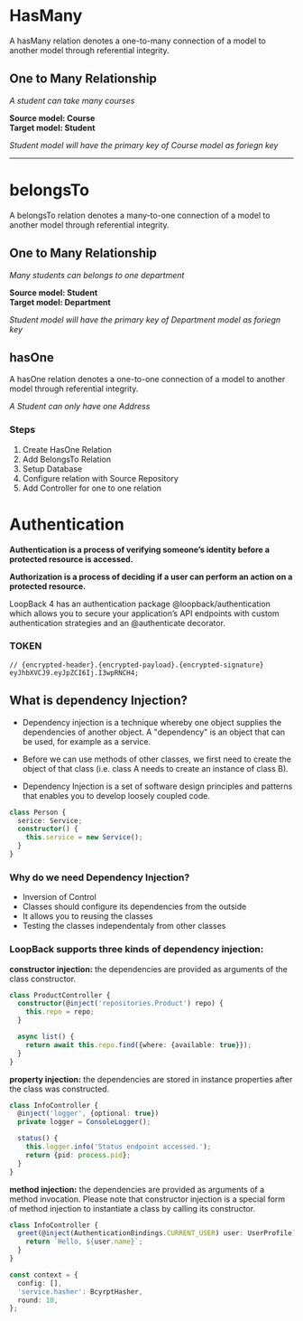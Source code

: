 # HasMany

A hasMany relation denotes a one-to-many connection of a model to another model through referential integrity.

## One to Many Relationship

_A student can take many courses_

**Source model: Course** <br>
**Target model: Student**

_Student model will have the primary key of Course model as foriegn key_

---

# belongsTo

A belongsTo relation denotes a many-to-one connection of a model to another model through referential integrity.

## One to Many Relationship

_Many students can belongs to one department_

**Source model: Student** <br>
**Target model: Department**

_Student model will have the primary key of Department model as foriegn key_

## hasOne

A hasOne relation denotes a one-to-one connection of a model to another model through referential integrity.

_A Student can only have one Address_

### Steps

1. Create HasOne Relation
2. Add BelongsTo Relation
3. Setup Database
4. Configure relation with Source Repository
5. Add Controller for one to one relation

# Authentication

**Authentication is a process of verifying someone’s identity before a protected resource is accessed.**

**Authorization is a process of deciding if a user can perform an action on a protected resource.**

LoopBack 4 has an authentication package @loopback/authentication which allows you to secure your application’s API endpoints with custom authentication strategies and an @authenticate decorator.

### TOKEN

`// {encrypted-header}.{encrypted-payload}.{encrypted-signature}` <br/>
`eyJhbXVCJ9.eyJpZCI6Ij.I3wpRNCH4;`

## What is dependency Injection?

- Dependency injection is a technique whereby one object supplies the dependencies of another object. A "dependency" is an object that can be used, for example as a service.

- Before we can use methods of other classes, we first need to create the object of that class (i.e. class A needs to create an instance of class B).

- Dependency Injection is a set of software design principles and patterns that enables you to develop loosely coupled code.

```ts
class Person {
  serice: Service;
  constructor() {
    this.service = new Service();
  }
}
```

### Why do we need Dependency Injection?

- Inversion of Control
- Classes should configure its dependencies from the outside
- It allows you to reusing the classes
- Testing the classes independentaly from other classes

### LoopBack supports three kinds of dependency injection:

**constructor injection:** the dependencies are provided as arguments of the class constructor. <br>

```ts
class ProductController {
  constructor(@inject('repositories.Product') repo) {
    this.repo = repo;
  }

  async list() {
    return await this.repo.find({where: {available: true}});
  }
}
```

**property injection:** the dependencies are stored in instance properties after the class was constructed. <br>

```ts
class InfoController {
  @inject('logger', {optional: true})
  private logger = ConsoleLogger();

  status() {
    this.logger.info('Status endpoint accessed.');
    return {pid: process.pid};
  }
}
```

**method injection:** the dependencies are provided as arguments of a method invocation. Please note that constructor injection is a special form of method injection to instantiate a class by calling its constructor.

```ts
class InfoController {
  greet(@inject(AuthenticationBindings.CURRENT_USER) user: UserProfile) {
    return `Hello, ${user.name}`;
  }
}
```

```ts
const context = {
  config: [],
  'service.hasher': BcyrptHasher,
  round: 10,
};
```
